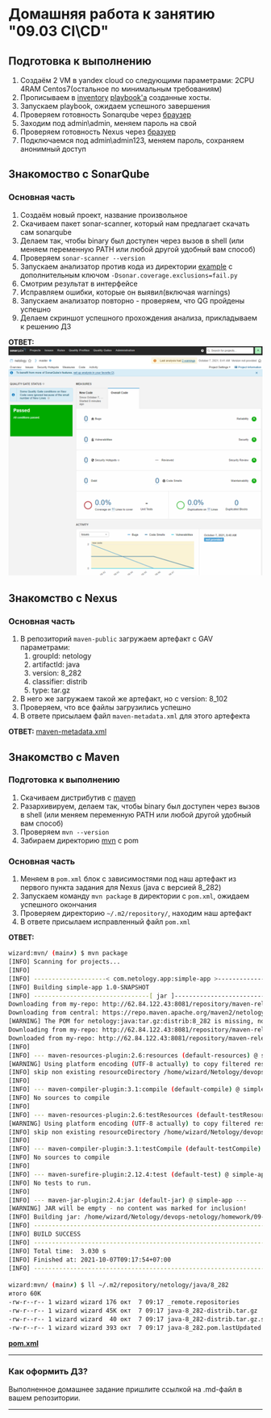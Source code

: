 # Домашняя работа к занятию "09.03 CI\CD"

## Подготовка к выполнению

1. Создаём 2 VM в yandex cloud со следующими параметрами: 2CPU 4RAM Centos7(остальное по минимальным требованиям)
2. Прописываем в [inventory](./infrastructure/inventory/cicd/hosts.yml) [playbook'a](./infrastructure/site.yml) созданные хосты.
3. Запускаем playbook, ожидаем успешного завершения
4. Проверяем готовность Sonarqube через [браузер](http://localhost:9000)
5. Заходим под admin\admin, меняем пароль на свой
6. Проверяем готовность Nexus через [бразуер](http://localhost:8081)
7. Подключаемся под admin\admin123, меняем пароль, сохраняем анонимный доступ

## Знакомоство с SonarQube

### Основная часть

1. Создаём новый проект, название произвольное
2. Скачиваем пакет sonar-scanner, который нам предлагает скачать сам sonarqube
3. Делаем так, чтобы binary был доступен через вызов в shell (или меняем переменную PATH или любой другой удобный вам способ)
4. Проверяем `sonar-scanner --version`
5. Запускаем анализатор против кода из директории [example](./example) с дополнительным ключом `-Dsonar.coverage.exclusions=fail.py`
6. Смотрим результат в интерфейсе
7. Исправляем ошибки, которые он выявил(включая warnings)
8. Запускаем анализатор повторно - проверяем, что QG пройдены успешно
9. Делаем скриншот успешного прохождения анализа, прикладываем к решению ДЗ

**ОТВЕТ:**  
[![Screenshot_20211007_084941.png](./Screenshot_20211007_084941.png)](./Screenshot_20211007_084941.png)

## Знакомство с Nexus

### Основная часть

1. В репозиторий `maven-public` загружаем артефакт с GAV параметрами:
   1. groupId: netology
   2. artifactId: java
   3. version: 8_282
   4. classifier: distrib
   5. type: tar.gz
2. В него же загружаем такой же артефакт, но с version: 8_102
3. Проверяем, что все файлы загрузились успешно
4. В ответе присылаем файл `maven-metadata.xml` для этого артефекта

**ОТВЕТ:**  [maven-metadata.xml](./maven-metadata.xml)

## Знакомство с Maven

### Подготовка к выполнению

1. Скачиваем дистрибутив с [maven](https://maven.apache.org/download.cgi)
2. Разархивируем, делаем так, чтобы binary был доступен через вызов в shell (или меняем переменную PATH или любой другой удобный вам способ)
3. Проверяем `mvn --version`
4. Забираем директорию [mvn](./mvn) с pom

### Основная часть

1. Меняем в `pom.xml` блок с зависимостями под наш артефакт из первого пункта задания для Nexus (java с версией 8_282)
2. Запускаем команду `mvn package` в директории с `pom.xml`, ожидаем успешного окончания
3. Проверяем директорию `~/.m2/repository/`, находим наш артефакт
4. В ответе присылаем исправленный файл `pom.xml`

**ОТВЕТ:**  

```bash
wizard:mvn/ (main✗) $ mvn package
[INFO] Scanning for projects...
[INFO]
[INFO] --------------------< com.netology.app:simple-app >---------------------
[INFO] Building simple-app 1.0-SNAPSHOT
[INFO] --------------------------------[ jar ]---------------------------------
Downloading from my-repo: http://62.84.122.43:8081/repository/maven-releases/netology/java/8_282/java-8_282.pom
Downloading from central: https://repo.maven.apache.org/maven2/netology/java/8_282/java-8_282.pom
[WARNING] The POM for netology:java:tar.gz:distrib:8_282 is missing, no dependency information available
Downloading from my-repo: http://62.84.122.43:8081/repository/maven-releases/netology/java/8_282/java-8_282-distrib.tar.gz
Downloaded from my-repo: http://62.84.122.43:8081/repository/maven-releases/netology/java/8_282/java-8_282-distrib.tar.gz (46 kB at 119 kB/s)
[INFO]
[INFO] --- maven-resources-plugin:2.6:resources (default-resources) @ simple-app ---
[WARNING] Using platform encoding (UTF-8 actually) to copy filtered resources, i.e. build is platform dependent!
[INFO] skip non existing resourceDirectory /home/wizard/Netology/devops-netology/homework/09-ci-03-cicd/mvn/src/main/resources
[INFO]
[INFO] --- maven-compiler-plugin:3.1:compile (default-compile) @ simple-app ---
[INFO] No sources to compile
[INFO]
[INFO] --- maven-resources-plugin:2.6:testResources (default-testResources) @ simple-app ---
[WARNING] Using platform encoding (UTF-8 actually) to copy filtered resources, i.e. build is platform dependent!
[INFO] skip non existing resourceDirectory /home/wizard/Netology/devops-netology/homework/09-ci-03-cicd/mvn/src/test/resources
[INFO]
[INFO] --- maven-compiler-plugin:3.1:testCompile (default-testCompile) @ simple-app ---
[INFO] No sources to compile
[INFO]
[INFO] --- maven-surefire-plugin:2.12.4:test (default-test) @ simple-app ---
[INFO] No tests to run.
[INFO]
[INFO] --- maven-jar-plugin:2.4:jar (default-jar) @ simple-app ---
[WARNING] JAR will be empty - no content was marked for inclusion!
[INFO] Building jar: /home/wizard/Netology/devops-netology/homework/09-ci-03-cicd/mvn/target/simple-app-1.0-SNAPSHOT.jar
[INFO] ------------------------------------------------------------------------
[INFO] BUILD SUCCESS
[INFO] ------------------------------------------------------------------------
[INFO] Total time:  3.030 s
[INFO] Finished at: 2021-10-07T09:17:54+07:00
[INFO] ------------------------------------------------------------------------

wizard:mvn/ (main✗) $ ll ~/.m2/repository/netology/java/8_282
итого 60K
-rw-r--r-- 1 wizard wizard 176 окт  7 09:17 _remote.repositories
-rw-r--r-- 1 wizard wizard 45K окт  7 09:17 java-8_282-distrib.tar.gz
-rw-r--r-- 1 wizard wizard  40 окт  7 09:17 java-8_282-distrib.tar.gz.sha1
-rw-r--r-- 1 wizard wizard 393 окт  7 09:17 java-8_282.pom.lastUpdated
```

[**pom.xml**](./mvn/pom.xml)

---

### Как оформить ДЗ?

Выполненное домашнее задание пришлите ссылкой на .md-файл в вашем репозитории.

---
